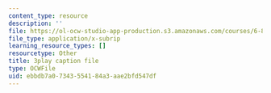 ```yaml
---
content_type: resource
description: ''
file: https://ol-ocw-studio-app-production.s3.amazonaws.com/courses/6-832-underactuated-robotics-spring-2009/ebbdb7a07343554184a3aae2bfd547df_-RRYZ-b9NpI.vtt
file_type: application/x-subrip
learning_resource_types: []
resourcetype: Other
title: 3play caption file
type: OCWFile
uid: ebbdb7a0-7343-5541-84a3-aae2bfd547df
---
```

